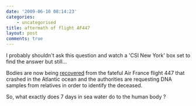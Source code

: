 ```yaml
---
date: '2009-06-10 08:14:23'
categories:
    - uncategorised
title: aftermath of flight AF447
layout: post
comments: true
---
```

I probably shouldn't ask this question and watch a 'CSI New York' box
set to find the answer but still...

Bodies are now being
[recovered](http://news.bbc.co.uk/1/hi/world/americas/8091582.stm) from
the fateful Air France flight 447 that crashed in the Atlantic ocean and
the authorities are requesting DNA samples from relatives in order to
identify the deceased.

So, what exactly does 7 days in sea water do to the human body ?
